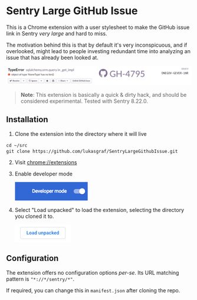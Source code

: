 Sentry Large GitHub Issue
=========================

This is a Chrome extension with a user stylesheet to make the GitHub issue
link in Sentry *very large* and hard to miss.

The motivation behind this is that by default it's very inconspicuous, and if
overlooked, might lead to people investing redundant time into analyzing an
issue that has already been looked at.

![Screenshot](docs/sentry_large_github_issue_screenshot.png)

> **Note**: This extension is basically a quick & dirty hack, and should be considered experimental. Tested with Sentry 8.22.0.


Installation
------------

1. Clone the extension into the directory where it will live

  ```
  cd ~/src
  git clone https://github.com/lukasgraf/SentryLargeGithubIssue.git
  ```

2. Visit [chrome://extensions](chrome://extensions)
3. Enable developer mode

   ![Developer Mode](docs/devmode.png)

4. Select "Load unpacked" to load the extension, selecting the directory you cloned it to.

   ![Load unpacked](docs/load_unpacked.png)


 Configuration
 -------------

 The extension offers no configuration options *per-se*. Its URL matching pattern is `"*://*/sentry/*"`.

 If required, you can change this in `manifest.json` after cloning the repo.
